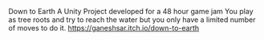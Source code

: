 Down to Earth
A Unity Project developed for a 48 hour game jam
You play as tree roots and try to reach the water but you only have a limited number of moves to do it.
https://ganeshsar.itch.io/down-to-earth
